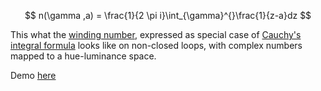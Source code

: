 
$$ n(\gamma ,a) = \frac{1}{2 \pi i}\int_{\gamma}^{}\frac{1}{z-a}dz $$

This what the [winding number](https://en.wikipedia.org/wiki/Winding_number), expressed as special case of [Cauchy's integral formula](https://en.wikipedia.org/wiki/Cauchy%27s_integral_formula) looks like on non-closed loops, with complex numbers mapped to a hue-luminance space.

Demo [here](http://benoit.paris/blog/winding-number-cauchy-line-integral)
